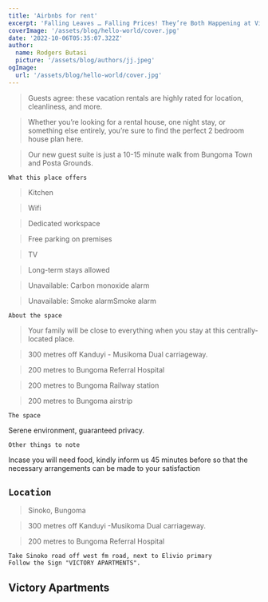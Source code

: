 ```yaml
---
title: 'Airbnbs for rent'
excerpt: 'Falling Leaves … Falling Prices! They’re Both Happening at Victory Apartment.'
coverImage: '/assets/blog/hello-world/cover.jpg'
date: '2022-10-06T05:35:07.322Z'
author:
  name: Rodgers Butasi
  picture: '/assets/blog/authors/jj.jpeg'
ogImage:
  url: '/assets/blog/hello-world/cover.jpg'
---
```


> Guests agree: these vacation rentals are highly rated for location, cleanliness, and more.

>Whether you’re looking for a rental house, one night stay, or something else entirely, you’re sure to find the perfect 2 bedroom house plan here.

>Our new guest suite is just a 10-15 minute walk from Bungoma Town and Posta Grounds. 

`What this place offers`


> Kitchen

> Wifi

> Dedicated workspace

> Free parking on premises

> TV

> Long-term stays allowed

> Unavailable: Carbon monoxide alarm

> Unavailable: Smoke alarmSmoke alarm

```
About the space
```
> Your family will be close to everything when you stay at 
this centrally-located place.

> 300 metres off Kanduyi - Musikoma Dual carriageway.

> 200 metres to Bungoma Referral Hospital

> 200 metres to Bungoma Railway station

> 200 metres to Bungoma airstrip

`The space`

Serene environment, guaranteed privacy.

```
Other things to note
```
Incase you will need food, kindly inform us 45 minutes before so that the
necessary arrangements can be made to your satisfaction

## `Location`
> Sinoko, Bungoma

> 300 metres off Kanduyi -Musikoma Dual carriageway.

> 200 metres to Bungoma Referral Hospital

```
Take Sinoko road off west fm road, next to Elivio primary
Follow the Sign "VICTORY APARTMENTS".
```


## Victory Apartments

